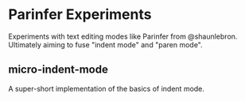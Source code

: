 # Parinfer Experiments

Experiments with text editing modes like Parinfer from @shaunlebron. Ultimately aiming to fuse "indent mode" and "paren mode".

## micro-indent-mode

A super-short implementation of the basics of indent mode.
